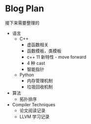 # Blog Plan

接下来需要整理的

* 语言
  * C++
    * 虚函数相关
    * 函数模板，类模板
    * c++ 11 新特性 - move forward
    * 4 种 cast
    * 智能指针
  * Python
    * 内存管理机制
    * 垃圾回收机制
* 算法
  * 拓扑排序
* Compiler Techniques
  * 论文阅读记录
  * LLVM 学习记录
